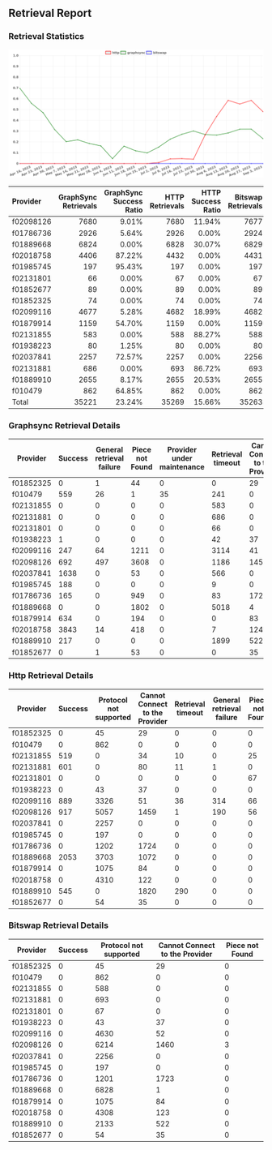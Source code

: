 ## Retrieval Report
### Retrieval Statistics
<img src="https://raw.githubusercontent.com/data-preservation-programs/filplus-checker-assets/main/filecoin-project/filecoin-plus-large-datasets/issues/923/1693800877198.png"/>

| Provider  | GraphSync Retrievals | GraphSync Success Ratio | HTTP Retrievals | HTTP Success Ratio | Bitswap Retrievals | Bitswap Success Ratio |
| :-------- | -------------------: | ----------------------: | --------------: | -----------------: | -----------------: | --------------------: |
| f02098126 |                 7680 |                   9.01% |            7680 |             11.94% |               7677 |                 0.00% |
| f01786736 |                 2926 |                   5.64% |            2926 |              0.00% |               2924 |                 0.00% |
| f01889668 |                 6824 |                   0.00% |            6828 |             30.07% |               6829 |                 0.00% |
| f02018758 |                 4406 |                  87.22% |            4432 |              0.00% |               4431 |                 0.00% |
| f01985745 |                  197 |                  95.43% |             197 |              0.00% |                197 |                 0.00% |
| f02131801 |                   66 |                   0.00% |              67 |              0.00% |                 67 |                 0.00% |
| f01852677 |                   89 |                   0.00% |              89 |              0.00% |                 89 |                 0.00% |
| f01852325 |                   74 |                   0.00% |              74 |              0.00% |                 74 |                 0.00% |
| f02099116 |                 4677 |                   5.28% |            4682 |             18.99% |               4682 |                 0.00% |
| f01879914 |                 1159 |                  54.70% |            1159 |              0.00% |               1159 |                 0.00% |
| f02131855 |                  583 |                   0.00% |             588 |             88.27% |                588 |                 0.00% |
| f01938223 |                   80 |                   1.25% |              80 |              0.00% |                 80 |                 0.00% |
| f02037841 |                 2257 |                  72.57% |            2257 |              0.00% |               2256 |                 0.00% |
| f02131881 |                  686 |                   0.00% |             693 |             86.72% |                693 |                 0.00% |
| f01889910 |                 2655 |                   8.17% |            2655 |             20.53% |               2655 |                 0.00% |
| f010479   |                  862 |                  64.85% |             862 |              0.00% |                862 |                 0.00% |
| Total     |                35221 |                  23.24% |           35269 |             15.66% |              35263 |                 0.00% |

### Graphsync Retrieval Details
| Provider  | Success | General retrieval failure | Piece not Found | Provider under maintenance | Retrieval timeout | Cannot Connect to the Provider | Unconfirmed block transfer | Retrieval rejected |
| --------- | ------- | ------------------------- | --------------- | -------------------------- | ----------------- | ------------------------------ | -------------------------- | ------------------ |
| f01852325 | 0       | 1                         | 44              | 0                          | 0                 | 29                             | 0                          | 0                  |
| f010479   | 559     | 26                        | 1               | 35                         | 241               | 0                              | 0                          | 0                  |
| f02131855 | 0       | 0                         | 0               | 0                          | 583               | 0                              | 0                          | 0                  |
| f02131881 | 0       | 0                         | 0               | 0                          | 686               | 0                              | 0                          | 0                  |
| f02131801 | 0       | 0                         | 0               | 0                          | 66                | 0                              | 0                          | 0                  |
| f01938223 | 1       | 0                         | 0               | 0                          | 42                | 37                             | 0                          | 0                  |
| f02099116 | 247     | 64                        | 1211            | 0                          | 3114              | 41                             | 0                          | 0                  |
| f02098126 | 692     | 497                       | 3608            | 0                          | 1186              | 1455                           | 242                        | 0                  |
| f02037841 | 1638    | 0                         | 53              | 0                          | 566               | 0                              | 0                          | 0                  |
| f01985745 | 188     | 0                         | 0               | 0                          | 9                 | 0                              | 0                          | 0                  |
| f01786736 | 165     | 0                         | 949             | 0                          | 83                | 1728                           | 1                          | 0                  |
| f01889668 | 0       | 0                         | 1802            | 0                          | 5018              | 4                              | 0                          | 0                  |
| f01879914 | 634     | 0                         | 194             | 0                          | 0                 | 83                             | 0                          | 248                |
| f02018758 | 3843    | 14                        | 418             | 0                          | 7                 | 124                            | 0                          | 0                  |
| f01889910 | 217     | 0                         | 0               | 0                          | 1899              | 522                            | 0                          | 17                 |
| f01852677 | 0       | 1                         | 53              | 0                          | 0                 | 35                             | 0                          | 0                  |

### Http Retrieval Details
| Provider  | Success | Protocol not supported | Cannot Connect to the Provider | Retrieval timeout | General retrieval failure | Piece not Found |
| --------- | ------- | ---------------------- | ------------------------------ | ----------------- | ------------------------- | --------------- |
| f01852325 | 0       | 45                     | 29                             | 0                 | 0                         | 0               |
| f010479   | 0       | 862                    | 0                              | 0                 | 0                         | 0               |
| f02131855 | 519     | 0                      | 34                             | 10                | 0                         | 25              |
| f02131881 | 601     | 0                      | 80                             | 11                | 1                         | 0               |
| f02131801 | 0       | 0                      | 0                              | 0                 | 0                         | 67              |
| f01938223 | 0       | 43                     | 37                             | 0                 | 0                         | 0               |
| f02099116 | 889     | 3326                   | 51                             | 36                | 314                       | 66              |
| f02098126 | 917     | 5057                   | 1459                           | 1                 | 190                       | 56              |
| f02037841 | 0       | 2257                   | 0                              | 0                 | 0                         | 0               |
| f01985745 | 0       | 197                    | 0                              | 0                 | 0                         | 0               |
| f01786736 | 0       | 1202                   | 1724                           | 0                 | 0                         | 0               |
| f01889668 | 2053    | 3703                   | 1072                           | 0                 | 0                         | 0               |
| f01879914 | 0       | 1075                   | 84                             | 0                 | 0                         | 0               |
| f02018758 | 0       | 4310                   | 122                            | 0                 | 0                         | 0               |
| f01889910 | 545     | 0                      | 1820                           | 290               | 0                         | 0               |
| f01852677 | 0       | 54                     | 35                             | 0                 | 0                         | 0               |

### Bitswap Retrieval Details
| Provider  | Success | Protocol not supported | Cannot Connect to the Provider | Piece not Found |
| --------- | ------- | ---------------------- | ------------------------------ | --------------- |
| f01852325 | 0       | 45                     | 29                             | 0               |
| f010479   | 0       | 862                    | 0                              | 0               |
| f02131855 | 0       | 588                    | 0                              | 0               |
| f02131881 | 0       | 693                    | 0                              | 0               |
| f02131801 | 0       | 67                     | 0                              | 0               |
| f01938223 | 0       | 43                     | 37                             | 0               |
| f02099116 | 0       | 4630                   | 52                             | 0               |
| f02098126 | 0       | 6214                   | 1460                           | 3               |
| f02037841 | 0       | 2256                   | 0                              | 0               |
| f01985745 | 0       | 197                    | 0                              | 0               |
| f01786736 | 0       | 1201                   | 1723                           | 0               |
| f01889668 | 0       | 6828                   | 1                              | 0               |
| f01879914 | 0       | 1075                   | 84                             | 0               |
| f02018758 | 0       | 4308                   | 123                            | 0               |
| f01889910 | 0       | 2133                   | 522                            | 0               |
| f01852677 | 0       | 54                     | 35                             | 0               |
